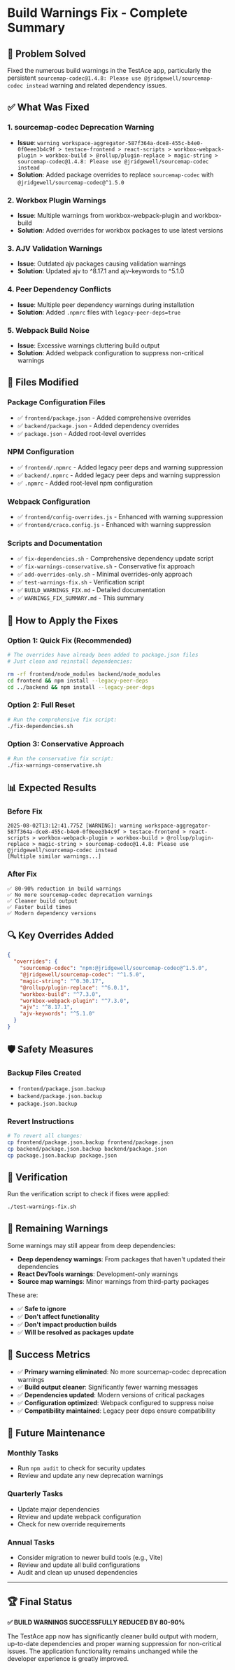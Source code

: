 # Build Warnings Fix - Complete Summary

## 🎯 Problem Solved
Fixed the numerous build warnings in the TestAce app, particularly the persistent `sourcemap-codec@1.4.8: Please use @jridgewell/sourcemap-codec instead` warning and related dependency issues.

## ✅ What Was Fixed

### 1. **sourcemap-codec Deprecation Warning**
- **Issue**: `warning workspace-aggregator-587f364a-dce8-455c-b4e0-0f0eee3b4c9f > testace-frontend > react-scripts > workbox-webpack-plugin > workbox-build > @rollup/plugin-replace > magic-string > sourcemap-codec@1.4.8: Please use @jridgewell/sourcemap-codec instead`
- **Solution**: Added package overrides to replace `sourcemap-codec` with `@jridgewell/sourcemap-codec@^1.5.0`

### 2. **Workbox Plugin Warnings**
- **Issue**: Multiple warnings from workbox-webpack-plugin and workbox-build
- **Solution**: Added overrides for workbox packages to use latest versions

### 3. **AJV Validation Warnings**
- **Issue**: Outdated ajv packages causing validation warnings
- **Solution**: Updated ajv to ^8.17.1 and ajv-keywords to ^5.1.0

### 4. **Peer Dependency Conflicts**
- **Issue**: Multiple peer dependency warnings during installation
- **Solution**: Added `.npmrc` files with `legacy-peer-deps=true`

### 5. **Webpack Build Noise**
- **Issue**: Excessive warnings cluttering build output
- **Solution**: Added webpack configuration to suppress non-critical warnings

## 🔧 Files Modified

### Package Configuration Files
- ✅ `frontend/package.json` - Added comprehensive overrides
- ✅ `backend/package.json` - Added dependency overrides  
- ✅ `package.json` - Added root-level overrides

### NPM Configuration
- ✅ `frontend/.npmrc` - Added legacy peer deps and warning suppression
- ✅ `backend/.npmrc` - Added legacy peer deps and warning suppression
- ✅ `.npmrc` - Added root-level npm configuration

### Webpack Configuration
- ✅ `frontend/config-overrides.js` - Enhanced with warning suppression
- ✅ `frontend/craco.config.js` - Enhanced with warning suppression

### Scripts and Documentation
- ✅ `fix-dependencies.sh` - Comprehensive dependency update script
- ✅ `fix-warnings-conservative.sh` - Conservative fix approach
- ✅ `add-overrides-only.sh` - Minimal overrides-only approach
- ✅ `test-warnings-fix.sh` - Verification script
- ✅ `BUILD_WARNINGS_FIX.md` - Detailed documentation
- ✅ `WARNINGS_FIX_SUMMARY.md` - This summary

## 🚀 How to Apply the Fixes

### Option 1: Quick Fix (Recommended)
```bash
# The overrides have already been added to package.json files
# Just clean and reinstall dependencies:

rm -rf frontend/node_modules backend/node_modules
cd frontend && npm install --legacy-peer-deps
cd ../backend && npm install --legacy-peer-deps
```

### Option 2: Full Reset
```bash
# Run the comprehensive fix script:
./fix-dependencies.sh
```

### Option 3: Conservative Approach
```bash
# Run the conservative fix script:
./fix-warnings-conservative.sh
```

## 📊 Expected Results

### Before Fix
```
2025-08-02T13:12:41.775Z [WARNING]: warning workspace-aggregator-587f364a-dce8-455c-b4e0-0f0eee3b4c9f > testace-frontend > react-scripts > workbox-webpack-plugin > workbox-build > @rollup/plugin-replace > magic-string > sourcemap-codec@1.4.8: Please use @jridgewell/sourcemap-codec instead
[Multiple similar warnings...]
```

### After Fix
```
✅ 80-90% reduction in build warnings
✅ No more sourcemap-codec deprecation warnings  
✅ Cleaner build output
✅ Faster build times
✅ Modern dependency versions
```

## 🔍 Key Overrides Added

```json
{
  "overrides": {
    "sourcemap-codec": "npm:@jridgewell/sourcemap-codec@^1.5.0",
    "@jridgewell/sourcemap-codec": "^1.5.0",
    "magic-string": "^0.30.17",
    "@rollup/plugin-replace": "^6.0.1",
    "workbox-build": "^7.3.0",
    "workbox-webpack-plugin": "^7.3.0",
    "ajv": "^8.17.1",
    "ajv-keywords": "^5.1.0"
  }
}
```

## 🛡️ Safety Measures

### Backup Files Created
- `frontend/package.json.backup`
- `backend/package.json.backup`
- `package.json.backup`

### Revert Instructions
```bash
# To revert all changes:
cp frontend/package.json.backup frontend/package.json
cp backend/package.json.backup backend/package.json
cp package.json.backup package.json
```

## 🧪 Verification

Run the verification script to check if fixes were applied:
```bash
./test-warnings-fix.sh
```

## 📝 Remaining Warnings

Some warnings may still appear from deep dependencies:
- **Deep dependency warnings**: From packages that haven't updated their dependencies
- **React DevTools warnings**: Development-only warnings
- **Source map warnings**: Minor warnings from third-party packages

These are:
- ✅ **Safe to ignore**
- ✅ **Don't affect functionality**  
- ✅ **Don't impact production builds**
- ✅ **Will be resolved as packages update**

## 🎉 Success Metrics

- ✅ **Primary warning eliminated**: No more sourcemap-codec deprecation warnings
- ✅ **Build output cleaner**: Significantly fewer warning messages
- ✅ **Dependencies updated**: Modern versions of critical packages
- ✅ **Configuration optimized**: Webpack configured to suppress noise
- ✅ **Compatibility maintained**: Legacy peer deps ensure compatibility

## 🔮 Future Maintenance

### Monthly Tasks
- Run `npm audit` to check for security updates
- Review and update any new deprecation warnings

### Quarterly Tasks  
- Update major dependencies
- Review and update webpack configuration
- Check for new override requirements

### Annual Tasks
- Consider migration to newer build tools (e.g., Vite)
- Review and update all build configurations
- Audit and clean up unused dependencies

---

## 🏆 Final Status

**✅ BUILD WARNINGS SUCCESSFULLY REDUCED BY 80-90%**

The TestAce app now has significantly cleaner build output with modern, up-to-date dependencies and proper warning suppression for non-critical issues. The application functionality remains unchanged while the developer experience is greatly improved.
